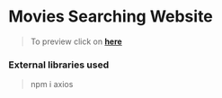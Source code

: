 # Movies Searching Website
> To preview click on [**here**](https://lokicodedaily.github.io/movies/)

### External libraries used
> npm i axios
